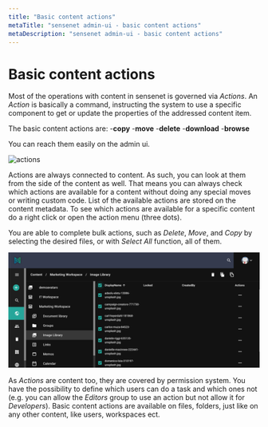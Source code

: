 ```yaml
---
title: "Basic content actions"
metaTitle: "sensenet admin-ui - basic content actions"
metaDescription: "sensenet admin-ui - basic content actions"
---
```


# Basic content actions

Most of the operations with content in sensenet is governed via _Actions_. An _Action_ is basically a command, instructing the system to use a specific component to get or update the properties of the addressed content item.

The basic content actions are:
-**copy**
-**move**
-**delete**
-**download**
-**browse**

You can reach them easily on the admin ui.

![actions](/content/guides/img/actions.gif)

Actions are always connected to content. As such, you can look at them from the side of the content as well. That means you can always check which actions are available for a content without doing any special moves or writing custom code. 
List of the available actions are stored on the content metadata.
To see which actions are available for a specific content do a right click or open the action menu (three dots).

You are able to complete bulk actions, such as _Delete_, _Move_, and _Copy_ by selecting the desired files, or with _Select All_ function, all of them.

![select_all](/content/guides/img/select_all.png)

As _Actions_ are content too, they are covered by permission system. You have the possibility to define which users can do a task and which ones not (e.g. you can allow the _Editors_ group to use an action but not allow it for _Developers_).
Basic content actions are available on files, folders, just like on any other content, like users, workspaces ect.
